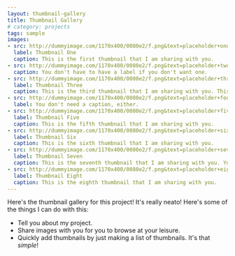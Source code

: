 ```yaml
---
layout: thumbnail-gallery
title: Thumbnail Gallery
# category: projects
tags: sample
images: 
- src: http://dummyimage.com/1170x400/0080e2/f.png&text=placeholder+one
  label: Thumbnail One
  caption: This is the first thumbnail that I am sharing with you.
- src: http://dummyimage.com/1170x400/0080e2/f.png&text=placeholder+two
  caption: You don't have to have a label if you don't want one.
- src: http://dummyimage.com/1170x400/0080e2/f.png&text=placeholder+three
  label: Thumbnail Three
  caption: This is the third thumbnail that I am sharing with you. This one is special, because it has way more text than the other ones around it. I think that's pretty neat, but I'm sure there are some people who would beg to differ.
- src: http://dummyimage.com/1170x400/0080e2/f.png&text=placeholder+four
  label: You don't need a caption, either.  
- src: http://dummyimage.com/1170x400/0080e2/f.png&text=placeholder+five
  label: Thumbnail Five
  caption: This is the fifth thumbnail that I am sharing with you.
- src: http://dummyimage.com/1170x400/0080e2/f.png&text=placeholder+six
  label: Thumbnail Six
  caption: This is the sixth thumbnail that I am sharing with you.
- src: http://dummyimage.com/1170x400/0080e2/f.png&text=placeholder+seven
  label: Thumbnail Seven
  caption: This is the seventh thumbnail that I am sharing with you. You see the pattern yet?
- src: http://dummyimage.com/1170x400/0080e2/f.png&text=placeholder+eight
  label: Thumbnail Eight
  caption: This is the eighth thumbnail that I am sharing with you.
---
```


Here's the thumbnail gallery for this project! It's really neato! Here's some of the things I can do with this:

* Tell you about my project.
* Share images with you for you to browse at your leisure.
* Quickly add thumbnails by just making a list of thumbnails. It's that _simple_!
